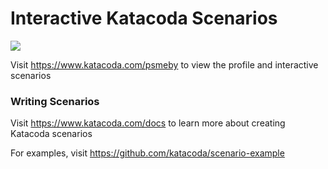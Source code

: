 # Interactive Katacoda Scenarios

[![](http://shields.katacoda.com/katacoda/psmeby/count.svg)](https://www.katacoda.com/psmeby "Get your profile on Katacoda.com")

Visit https://www.katacoda.com/psmeby to view the profile and interactive scenarios

### Writing Scenarios
Visit https://www.katacoda.com/docs to learn more about creating Katacoda scenarios

For examples, visit https://github.com/katacoda/scenario-example
